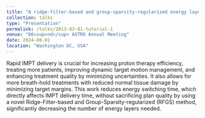 ```yaml
---
title: "A ridge-filter-based and group-sparsity-regularized energy layer reduction method for IMPT."
collection: talks
type: "Presentation"
permalink: /talks/2013-03-01-tutorial-1
venue: "66<sup>nd</sup> ASTRO Annual Meeting"
date: 2024-08-01
location: "Washington DC, USA"
---
```


Rapid IMPT delivery is crucial for increasing proton therapy efficiency, treating more patients, improving dynamic target motion management, and enhancing treatment quality by minimizing uncertainties. It also allows for more breath-hold treatments with reduced normal tissue damage by minimizing target margins. This work reduces energy switching time, which directly affects IMPT delivery time, without sacrificing plan quality by using a novel Ridge-Filter-based and Group-Sparsity-regularized (RFGS) method, significantly decreasing the number of energy layers needed.

